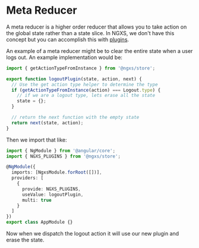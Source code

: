 # Meta Reducer

A meta reducer is a higher order reducer that allows you to take action on the global state rather than a state slice. In NGXS, we don't have this concept but you can accomplish this with [plugins](../plugins/intro.md).

An example of a meta reducer might be to clear the entire state when a user logs out. An example implementation would be:

```typescript
import { getActionTypeFromInstance } from '@ngxs/store';

export function logoutPlugin(state, action, next) {
  // Use the get action type helper to determine the type
  if (getActionTypeFromInstance(action) === Logout.type) {
    // if we are a logout type, lets erase all the state
    state = {};
  }

  // return the next function with the empty state
  return next(state, action);
}
```

Then we import that like:

```typescript
import { NgModule } from '@angular/core';
import { NGXS_PLUGINS } from '@ngxs/store';

@NgModule({
  imports: [NgxsModule.forRoot([])],
  providers: [
    {
      provide: NGXS_PLUGINS,
      useValue: logoutPlugin,
      multi: true
    }
  ]
})
export class AppModule {}
```

Now when we dispatch the logout action it will use our new plugin and erase the state.

